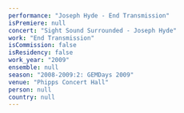 ```yaml
---
performance: "Joseph Hyde - End Transmission"
isPremiere: null
concert: "Sight Sound Surrounded - Joseph Hyde"
work: "End Transmission"
isCommission: false
isResidency: false
work_year: "2009"
ensemble: null
season: "2008-2009:2: GEMDays 2009"
venue: "Phipps Concert Hall"
person: null
country: null
---
```


